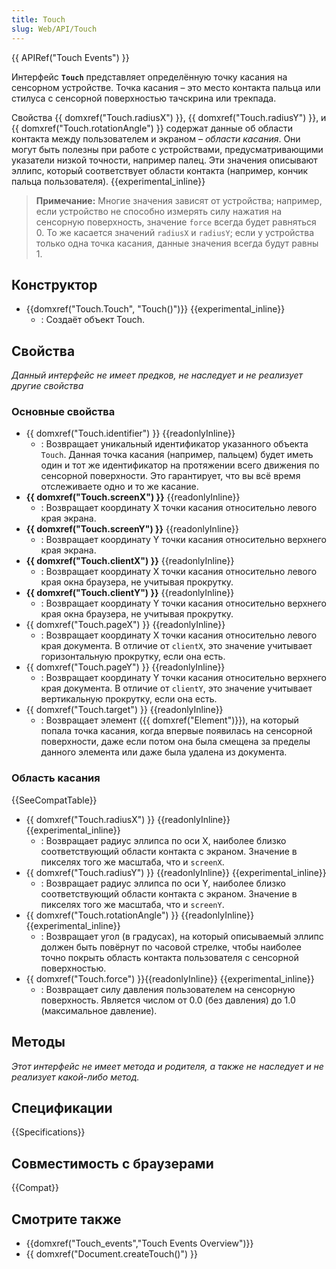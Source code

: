 ```yaml
---
title: Touch
slug: Web/API/Touch
---
```


{{ APIRef("Touch Events") }}

Интерфейс **`Touch`** представляет определённую точку касания на сенсорном устройстве. Точка касания – это место контакта пальца или стилуса с сенсорной поверхностью тачскрина или трекпада.

Свойства {{ domxref("Touch.radiusX") }}, {{ domxref("Touch.radiusY") }}, и {{ domxref("Touch.rotationAngle") }} содержат данные об области контакта между пользователем и экраном – _области касания_. Они могут быть полезны при работе с устройствами, предусматривающими указатели низкой точности, например палец. Эти значения описывают эллипс, который соответствует области контакта (например, кончик пальца пользователя). {{experimental_inline}}

> **Примечание:** Многие значения зависят от устройства; например, если устройство не способно измерять силу нажатия на сенсорную поверхность, значение `force` всегда будет равняться 0. То же касается значений `radiusX` и `radiusY`; если у устройства только одна точка касания, данные значения всегда будут равны 1.

## Конструктор

- {{domxref("Touch.Touch", "Touch()")}} {{experimental_inline}}
  - : Создаёт объект Touch.

## Свойства

_Данный интерфейс не имеет предков, не наследует и не реализует другие свойства_

### Основные свойства

- {{ domxref("Touch.identifier") }} {{readonlyInline}}
  - : Возвращает уникальный идентификатор указанного объекта `Touch`. Данная точка касания (например, пальцем) будет иметь один и тот же идентификатор на протяжении всего движения по сенсорной поверхности. Это гарантирует, что вы всё время отслеживаете одно и то же касание.
- **{{ domxref("Touch.screenX") }}** {{readonlyInline}}
  - : Возвращает координату X точки касания относительно левого края экрана.
- **{{ domxref("Touch.screenY") }}** {{readonlyInline}}
  - : Возвращает координату Y точки касания относительно верхнего края экрана.
- **{{ domxref("Touch.clientX") }}** {{readonlyInline}}
  - : Возвращает координату X точки касания относительно левого края окна браузера, не учитывая прокрутку.
- **{{ domxref("Touch.clientY") }}** {{readonlyInline}}
  - : Возвращает координату Y точки касания относительно верхнего края окна браузера, не учитывая прокрутку.
- {{ domxref("Touch.pageX") }} {{readonlyInline}}
  - : Возвращает координату X точки касания относительно левого края документа. В отличие от `clientX`, это значение учитывает горизонтальную прокрутку, если она есть.
- {{ domxref("Touch.pageY") }} {{readonlyInline}}
  - : Возвращает координату Y точки касания относительно верхнего края документа. В отличие от `clientY`, это значение учитывает вертикальную прокрутку, если она есть.
- {{ domxref("Touch.target") }} {{readonlyInline}}
  - : Возвращает элемент ({{ domxref("Element")}}), на который попала точка касания, когда впервые появилась на сенсорной поверхности, даже если потом она была смещена за пределы данного элемента или даже была удалена из документа.

### Область касания

{{SeeCompatTable}}

- {{ domxref("Touch.radiusX") }} {{readonlyInline}} {{experimental_inline}}
  - : Возвращает радиус эллипса по оси X, наиболее близко соответствующий области контакта с экраном. Значение в пикселях того же масштаба, что и `screenX`.
- {{ domxref("Touch.radiusY") }} {{readonlyInline}} {{experimental_inline}}
  - : Возвращает радиус эллипса по оси Y, наиболее близко соответствующий области контакта с экраном. Значение в пикселях того же масштаба, что и `screenY`.
- {{ domxref("Touch.rotationAngle") }} {{readonlyInline}} {{experimental_inline}}
  - : Возвращает угол (в градусах), на который описываемый эллипс должен быть повёрнут по часовой стрелке, чтобы наиболее точно покрыть область контакта пользователя с сенсорной поверхностью.
- {{ domxref("Touch.force") }}{{readonlyInline}} {{experimental_inline}}
  - : Возвращает силу давления пользователем на сенсорную поверхность. Является числом от 0.0 (без давления) до 1.0 (максимальное давление).

## Методы

_Этот интерфейс не имеет метода и родителя, а также не наследует и не реализует какой-либо метод._

## Спецификации

{{Specifications}}

## Совместимость с браузерами

{{Compat}}

## Смотрите также

- {{domxref("Touch_events","Touch Events Overview")}}
- {{ domxref("Document.createTouch()") }}

<!---->
